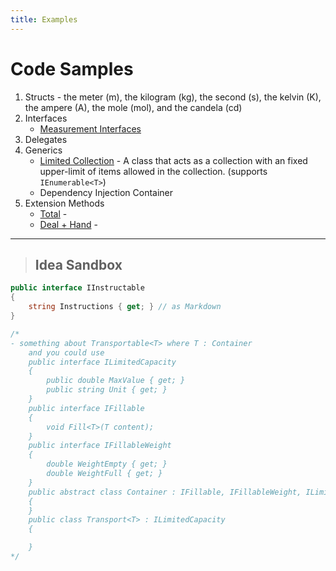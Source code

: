 ```yaml
---
title: Examples
---
```

# Code Samples

1. Structs - the meter (m), the kilogram (kg), the second (s), the kelvin (K), the ampere (A), the mole (mol), and the candela (cd)
1. Interfaces
    - [Measurement Interfaces](Interfaces/Measurements.md)
1. Delegates
1. Generics
    - [Limited Collection](Generics/LimitedCollection.md) - A class that acts as a collection with an fixed upper-limit of items allowed in the collection. (supports `IEnumerable<T>`)
    - Dependency Injection Container <!-- see https://github.com/Sandboxed-Forks/classes/blob/master/csharp/labs/07_generics/after/Calculator/Container.cs -->
1. Extension Methods
    - [Total](Extensions/Total.md) -
    - [Deal + Hand](Extensions/Deal.md) -

----

> ## Idea Sandbox

```csharp
public interface IInstructable
{
    string Instructions { get; } // as Markdown
}

/*
- something about Transportable<T> where T : Container
    and you could use
    public interface ILimitedCapacity
    {
        public double MaxValue { get; }
        public string Unit { get; }
    }
    public interface IFillable
    {
        void Fill<T>(T content);
    }
    public interface IFillableWeight
    {
        double WeightEmpty { get; }
        double WeightFull { get; }
    }
    public abstract class Container : IFillable, IFillableWeight, ILimitedCapacity
    {
    }
    public class Transport<T> : ILimitedCapacity
    {

    }
*/
```
